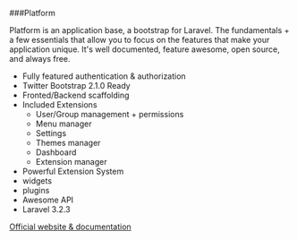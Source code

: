 ###Platform

Platform is an application base, a bootstrap for Laravel. The fundamentals + a few essentials that allow you to focus on the features that make your application unique. It's well documented, feature awesome, open source, and always free.



* Fully featured authentication & authorization
* Twitter Bootstrap 2.1.0 Ready
* Fronted/Backend scaffolding
* Included Extensions
  * User/Group management + permissions
  * Menu manager
  * Settings
  * Themes manager
  * Dashboard
  * Extension manager
* Powerful Extension System
* widgets
* plugins
* Awesome API
* Laravel 3.2.3

[Official website & documentation](http://www.getplatform.com)
